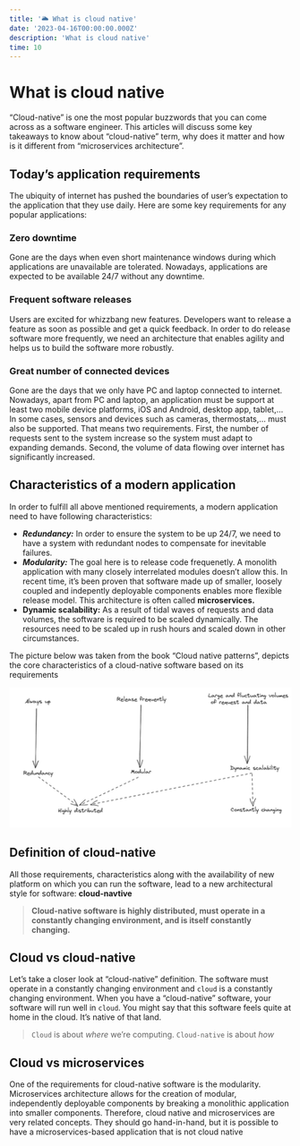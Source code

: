 ```yaml
---
title: '🌥️ What is cloud native'
date: '2023-04-16T00:00:00.000Z'
description: 'What is cloud native'
time: 10
---
```


# What is cloud native

“Cloud-native” is one the most popular buzzwords that you can come across as a software engineer. This articles will discuss some key takeaways to know about “cloud-native” term, why does it matter and how is it different from “microservices architecture”.

## Today’s application requirements

The ubiquity of internet has pushed the boundaries of user’s expectation to the application that they use daily. Here are some key requirements for any popular applications:

### Zero downtime

Gone are the days when even short maintenance windows during which applications are unavailable are tolerated. Nowadays, applications are expected to be available 24/7 without any downtime.

### Frequent software releases

Users are excited for whizzbang new features. Developers want to release a feature as soon as possible and get a quick feedback. In order to do release software more frequently, we need an architecture that enables agility and helps us to build the software more robustly.

### Great number of connected devices

Gone are the days that we only have PC and laptop connected to internet. Nowadays, apart from PC and laptop, an application must be support at least two mobile device platforms, iOS and Android, desktop app, tablet,… In some cases, sensors and devices such as cameras, thermostats,… must also be supported. That means two requirements. First, the number of requests sent to the system increase so the system must adapt to expanding demands. Second, the volume of data flowing over internet has significantly increased.

## Characteristics of a modern application

In order to fulfill all above mentioned requirements, a modern application need to have following characteristics:

- **_Redundancy:_** In order to ensure the system to be up 24/7, we need to have a system with redundant nodes to compensate for inevitable failures.
- **_Modularity:_** The goal here is to release code frequenetly. A monolith application with many closely interrelated modules doesn’t allow this. In recent time, it’s been proven that software made up of smaller, loosely coupled and indepently deployable components enables more flexible release model. This architecture is often called **microservices.**
- **Dynamic scalability:** As a result of tidal waves of requests and data volumes, the software is required to be scaled dynamically. The resources need to be scaled up in rush hours and scaled down in other circumstances.

The picture below was taken from the book “Cloud native patterns”, depicts the core characteristics of a cloud-native software based on its requirements

![Untitled](./characteristics.png)

## Definition of cloud-native

All those requirements, characteristics along with the availability of new platform on which you can run the software, lead to a new architectural style for software: **cloud-navtive**

> **Cloud-native software is highly distributed, must operate in a constantly changing environment, and is itself constantly changing.**

## Cloud vs cloud-native

Let’s take a closer look at “cloud-native” definition. The software must operate in a constantly changing environment and `cloud` is a constantly changing environment. When you have a “cloud-native” software, your software will run well in `cloud`. You might say that this software feels quite at home in the cloud. It’s native of that land.

> `Cloud` is about _where_ we’re computing. `Cloud-native` is about _how_

## Cloud vs microservices

One of the requirements for cloud-native software is the modularity. Microservices architecture allows for the creation of modular, independently deployable components by breaking a monolithic application into smaller components. Therefore, cloud native and microservices are very related concepts. They should go hand-in-hand, but it is possible to have a microservices-based application that is not cloud native
